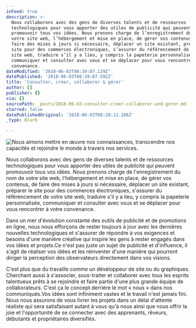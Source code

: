```yaml
---
inFeed: true
description: >-
  Nous collaborons avec des gens de diverses talents et de ressources
  technologiques pour vous apporter des utiles de publicité qui peuvent
  promouvoir tous vos idées. Nous prenons charge de l’enregistrement du nom de
  votre site web, l’hébergement et mise en place, de gérer vos contenus, de
  faire des mises à jours si nécessaire, déplacer un site existant, préparer le
  site pour des commerces électroniques, s’assurer du référencement de votre
  site web, traduire s’il y a lieu, y compris la papeterie personnalisée,
  communiquer et consulter avec vous et se déplacer pour vous rencontrer à votre
  convenance.
dateModified: '2018-06-03T08:39:07.139Z'
datePublished: '2018-06-03T08:39:07.592Z'
title: 'Consulter, créer, collaborer & gérer'
author: []
publisher: {}
via: {}
sourcePath: _posts/2018-06-03-consulter-creer-collaborer-and-gerer.md
starred: false
datePublishedOriginal: '2018-06-03T08:28:12.106Z'
_type: Blurb

---
```

![Nous aimons mettre en œuvre nos connaissances, transcendre nos capacités et rejoindre le monde à travers nos services.](https://the-grid-user-content.s3-us-west-2.amazonaws.com/bdb0ff35-794d-4cb9-bd2a-fd887f04711d.jpg)

Nous collaborons avec des gens de diverses talents et de ressources technologiques pour vous apporter des utiles de publicité qui peuvent promouvoir tous vos idées. Nous prenons charge de l'enregistrement du nom de votre site web, l'hébergement et mise en place, de gérer vos contenus, de faire des mises à jours si nécessaire, déplacer un site existant, préparer le site pour des commerces électroniques, s'assurer du référencement de votre site web, traduire s'il y a lieu, y compris la papeterie personnalisée, communiquer et consulter avec vous et se déplacer pour vous rencontrer à votre convenance.

Dans un mer d'évolution constante des outils de publicité et de promotions en ligne, nous nous efforçons de rester toujours à jour avec les dernières nouvelles technologiques et s'assurer de répondre à vos exigences et besoins d'une manière créative qui inspire les gens à rester engagés dans vos idées et projets.Ce n'est pas juste un sujet de publicité et d'influence, il s'agit de réaliser vos idées et les réinventer d'une manière qui pourront diriger la perception des observateurs directement dans vos visions.

C'est plus que du travaille comme un développeur de site ou du graphiques. Cherchant aussi à s'associer, sous-traiter et collaborer avec tous les esprits talentueux prêts à se rejoindre et faire partie d'une plus grande équipe de collaborateurs. C'est ça le concept derrière le mot « nous » dans nos communiqués.Vos idées sont infiniment vastes et le travail n'est jamais fini. Nous nous assurons de vous livrer les projets dans un délai d'attente réaliste qui sera satisfaisant autant à vous qu'à nous ainsi que nous offrir la joie et l'opportunité de se connecter avec des apprenants, rêveurs, débutants et propriétaires diversifiés.
